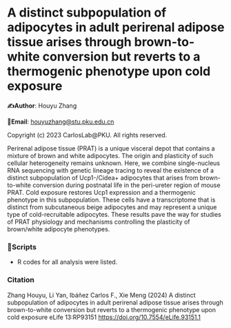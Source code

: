 # A distinct subpopulation of adipocytes in adult perirenal adipose tissue arises through brown-to-white conversion but reverts to a thermogenic phenotype upon cold exposure
**:writing_hand:Author**: Houyu Zhang

**:email:Email**: houyuzhang@stu.pku.edu.cn

Copyright (c) 2023 CarlosLab@PKU. All rights reserved.

Perirenal adipose tissue (PRAT) is a unique visceral depot that contains a mixture of brown and white adipocytes. The origin and plasticity of such cellular heterogeneity remains unknown. Here, we combine single-nucleus RNA sequencing with genetic lineage tracing to reveal the existence of a distinct subpopulation of Ucp1-/Cidea+ adipocytes that arises from brown-to-white conversion during postnatal life in the peri-ureter region of mouse PRAT. Cold exposure restores Ucp1 expression and a thermogenic phenotype in this subpopulation. These cells have a transcriptome that is distinct from subcutaneous beige adipocytes and may represent a unique type of cold-recruitable adipocytes. These results pave the way for studies of PRAT physiology and mechanisms controlling the plasticity of brown/white adipocyte phenotypes.
### :file_folder:Scripts 

- R codes for all analysis were listed.

### Citation
Zhang Houyu, Li Yan, Ibáñez Carlos F., Xie Meng (2024) A distinct subpopulation of adipocytes in adult perirenal adipose tissue arises through brown-to-white conversion but reverts to a thermogenic phenotype upon cold exposure eLife 13:RP93151
https://doi.org/10.7554/eLife.93151.1
